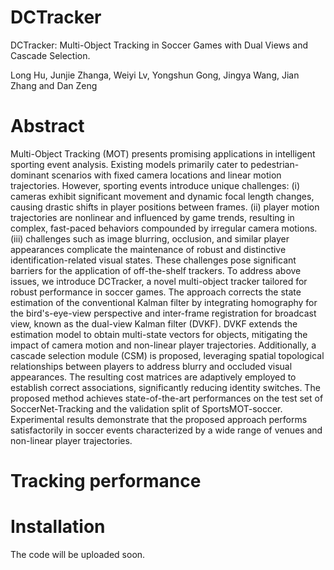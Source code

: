 # DCTracker
DCTracker: Multi-Object Tracking in Soccer Games with Dual Views and Cascade Selection.

Long Hu, Junjie Zhanga, Weiyi Lv, Yongshun Gong, Jingya Wang, Jian Zhang and Dan Zeng


# Abstract
Multi-Object Tracking (MOT) presents promising applications in intelligent sporting event analysis. Existing models primarily cater to pedestrian-dominant scenarios with fixed camera locations and linear motion trajectories. However, sporting events introduce unique challenges: (i) cameras exhibit significant movement and dynamic focal length changes, causing drastic shifts in player positions between frames. (ii) player motion trajectories are nonlinear and influenced by game trends, resulting in complex, fast-paced behaviors compounded by irregular camera motions. (iii) challenges such as image blurring, occlusion, and similar player appearances complicate the maintenance of robust and distinctive identification-related visual states. 
These challenges pose significant barriers for the application of off-the-shelf trackers. To address above issues, we introduce DCTracker, a novel multi-object tracker tailored for robust performance in soccer games. The approach corrects the state estimation of the conventional Kalman filter by integrating homography for the bird's-eye-view perspective and inter-frame registration for broadcast view, known as the dual-view Kalman filter (DVKF). DVKF extends the estimation model to obtain multi-state vectors for objects, mitigating the impact of camera motion and non-linear player trajectories. Additionally, a cascade selection module (CSM) is proposed, leveraging spatial topological relationships between players to address blurry and occluded visual appearances. The resulting cost matrices are adaptively employed to establish correct associations, significantly reducing identity switches. The proposed method achieves state-of-the-art performances on the test set of SoccerNet-Tracking and the validation split of SportsMOT-soccer. Experimental results demonstrate that the proposed approach performs satisfactorily in soccer events characterized by a wide range of venues and non-linear player trajectories.


# Tracking performance





# Installation

The code will be uploaded soon.
